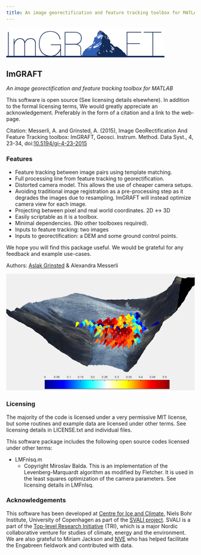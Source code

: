 ```yaml
---
title: An image georectification and feature tracking toolbox for MATLAB
---
```


[![ImGRAFT](img/imgraftlogo.png)](/)


## ImGRAFT 
_An image georectification and feature tracking toolbox for MATLAB_

This software is open source (See licensing details elsewhere). In addition to the formal licensing terms, We would greatly appreciate an acknowledgement. Preferably in the form of a citation and a link to the web-page.

Citation: Messerli, A. and Grinsted, A. (2015), Image GeoRectification And Feature Tracking toolbox: ImGRAFT, Geosci. Instrum. Method. Data Syst., 4, 23-34, doi:[10.5194/gi-4-23-2015](http://dx.doi.org/10.5194/gi-4-23-2015)


### Features

* Feature tracking between image pairs using template matching.
* Full processing line from feature tracking to georectification.
* Distorted camera model. This allows the use of cheaper camera setups.
* Avoiding traditional image registration as a pre-processing step as it degrades the images due to resampling. ImGRAFT will instead optimize camera view for each image.
* Projecting between pixel and real world coordinates. 2D ↔ 3D
* Easily scriptable as it is a toolbox.
* Minimal dependencies. (No other toolboxes required).
* Inputs to feature tracking: two images
* Inputs to georectification: a DEM and some ground control points.


We hope you will find this package useful. We would be grateful for any feedback and example use-cases.

Authors: [Aslak Grinsted](http://www.glaciology.net) & Alexandra Messerli


![Engabreen 3d view](img/enga3d.png)



### Licensing

The majority of the code is licensed under a very permissive MIT license, but some routines and example data are licensed under other terms. See licensing details in LICENSE.txt and individual files.

This software package includes the following open source codes licensed under other terms:

* LMFnlsq.m
	* Copyright Miroslav Balda. This is an implementation of the Levenberg-Marquardt algorithm as modified by Fletcher. It is used in the least squares optimization of the camera parameters. See licensing details in LMFnlsq.

### Acknowledgements

This software has been developed at [Centre for Ice and Climate](http://www.iceandclimate.nbi.ku.dk), Niels Bohr Institute, University of Copenhagen as part of the [SVALI project](http://www.ncoe-svali.org/). SVALI is a part of the [Top-level Research Initiative](http://www.norden.org/) (TRI), which is a major Nordic collaborative venture for studies of climate, energy and the environment. We are also grateful to Miriam Jackson and [NVE](http://nve.no) who has helped facilitate the Engabreen fieldwork and contributed with data.

